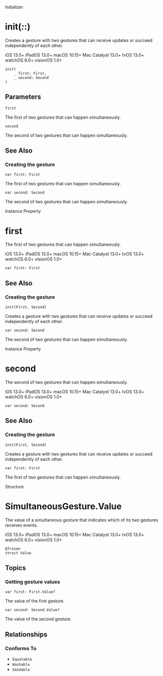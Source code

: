 Initializer

# init(_:_:)

Creates a gesture with two gestures that can receive updates or succeed
independently of each other.

iOS 13.0+  iPadOS 13.0+  macOS 10.15+  Mac Catalyst 13.0+  tvOS 13.0+  watchOS
6.0+  visionOS 1.0+

    
    
    init(
        _ first: First,
        _ second: Second
    )

##  Parameters

`first`

    

The first of two gestures that can happen simultaneously.

`second`

    

The second of two gestures that can happen simultaneously.

## See Also

### Creating the gesture

`var first: First`

The first of two gestures that can happen simultaneously.

`var second: Second`

The second of two gestures that can happen simultaneously.

Instance Property

# first

The first of two gestures that can happen simultaneously.

iOS 13.0+  iPadOS 13.0+  macOS 10.15+  Mac Catalyst 13.0+  tvOS 13.0+  watchOS
6.0+  visionOS 1.0+

    
    
    var first: First

## See Also

### Creating the gesture

`init(First, Second)`

Creates a gesture with two gestures that can receive updates or succeed
independently of each other.

`var second: Second`

The second of two gestures that can happen simultaneously.

Instance Property

# second

The second of two gestures that can happen simultaneously.

iOS 13.0+  iPadOS 13.0+  macOS 10.15+  Mac Catalyst 13.0+  tvOS 13.0+  watchOS
6.0+  visionOS 1.0+

    
    
    var second: Second

## See Also

### Creating the gesture

`init(First, Second)`

Creates a gesture with two gestures that can receive updates or succeed
independently of each other.

`var first: First`

The first of two gestures that can happen simultaneously.

Structure

# SimultaneousGesture.Value

The value of a simultaneous gesture that indicates which of its two gestures
receives events.

iOS 13.0+  iPadOS 13.0+  macOS 10.15+  Mac Catalyst 13.0+  tvOS 13.0+  watchOS
6.0+  visionOS 1.0+

    
    
    @frozen
    struct Value

## Topics

### Getting gesture values

`var first: First.Value?`

The value of the first gesture.

`var second: Second.Value?`

The value of the second gesture.

## Relationships

### Conforms To

  * `Equatable`
  * `Hashable`
  * `Sendable`

